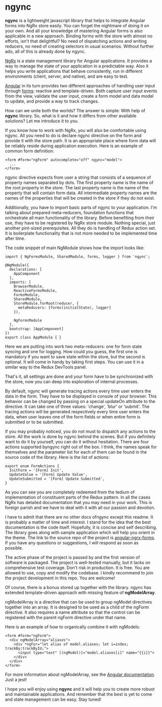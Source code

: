 # ngync

**ngync** is a lightweight javascript library that helps to integrate Angular forms into NgRx store easily. You can forget the nightmare of doing it on your own. And all your knowledge of mastering Angular forms is also applicable in a new approach. Binding forms with the store with almost no efforts, isn't that delightful? No need of dispatching actions and writing reducers, no need of creating selectors in usual scenarios. Without further ado, all of this is already done by ngync.

[NgRx](https://ngrx.io/) is a state management library for Angular applications. It provides a way to manage the state of your application in a predictable way. Also it helps you write applications that behave consistently, run in different environments (client, server, and native), and are easy to test.

[Angular](https://angular.io/) in its turn provides two different approaches of handling user input through [forms](https://angular.io/guide/forms-overview): reactive and template-driven. Both capture user input events from the view, validate the user input, create a form model and data model to update, and provide a way to track changes.

How can we unite both the worlds? The answer is simple: With help of **ngync** library. So, what is it and how it differs from other available solutions? Let me introduce it to you. 

If you know how to work with NgRx, you will also be comfortable using ngync. All you need to do is declare ngync directive on the form and provide it with the store path. It is an appropriate place where form data will be reliably reside during application execution. Here is an example of common form definition:

```angular
<form #form="ngForm" autocomplete="off" ngync="model">
  ...
</form>
```

ngync directive expects from user a string that consists of a sequence of property names separated by dots. The first property name is the name of the root property in the store. The last property name is the name of the property that will contain form data. All intermediate property names are the names of the properties that will be created in the store if they do not exist.

Additionally, you have to import basic parts of ngync to your application. I'm talking about prepared meta-reducers, foundation functions that orchestrate all main functionality of the library. Вefore benefiting from their use, they have to be registered by NgRx store module. Nothing special, just another pint-sized prerequisites. All they do is handling of Redux action set. It is boilerplate functionality that is not more needed to be implemented time after time.

The code snippet of main NgModule shows how the import looks like:

```angular
import { NgFormsModule, SharedModule, forms, logger } from 'ngync';

@NgModule({
  declarations: [
    AppComponent
  ],
  imports: [
    BrowserModule,
    ReactiveFormsModule,
    FormsModule,
    SharedModule,
    StoreModule.forRoot(reducer, {
      metaReducers: [forms(initialState), logger]
    }),

    NgFormsModule
  ],
  bootstrap: [AppComponent]
})
export class AppModule { }
```

Here we are putting into work two meta-reducers: one for form state syncing and one for logging. How could you guess, the first one is mandatory if you want to save state within the store, but the second is optional. It will come in handy by taking first steps. You can use it in a similar way to the Redux DevTools panel.

That's it, all settings are done and your form have to be synchronized with the store, now you can deep into exploration of internal processes.

By default, ngync will generate tracing actions every time user enters the data in the form. They have to be displayed in console of your browser. This behavior can be changed by passing on a special updateOn attribute to the directive. It can take one of three values: 'change', 'blur' or 'submit'. The tracing actions will be generated respectively every time user enters the data, when user leaves one of the form fields or when entire form is submitted or to be submitted.

If you may probably noticed, you do not must to dispatch any actions to the store. All the work is done by ngync behind the scenes. But if you definitely want to do it by yourself, you can do it without hesitation. There are four actions supported byngync right out of the box. I think, the names speak for themselves and the parameter list for each of them can be found in the source code of the library. Here is the list of actions:

```angular
export enum FormActions {
  InitForm = '[Form] Init',
  UpdateValue = '[Form] Update Value',
  UpdateSubmitted = '[Form] Update Submitted',
}
```

As you can see you are completely redeemed from the tedium of implementation of constituent parts of the Redux pattern. In all the cases NgRx has detailed documentation that you may need in your work. This is foreign parish and we have to deal with it with all our passion and devotion.

I have to admit that there are no other docs ofngync except this readme. It is probably a matter of time and interest. I stand for the idea that the best documentation is the code itself. Hopefully, it is concise and self describing. The library goes along with sample application which will help you orient in the theme. The link to the source repo of the project is [angular-ngrx-forms](https://github.com/oleksii-shepel/angular-ngrx-forms.git). 
If you have any questions or suggestions, I will respond as soon as possible.

The active phase of the project is passed by and the first version of software is packaged. The project is well-tested manually, but it lacks on comprehensive test coverage. Don't risk in production. It is free. You are allowed to use, copy and modify the codebase. I kindly recommend to join the project development in this repo. You are welcome!

Of course, there is a bonus stored up together with the library. ngync has extended template-driven approach with missing feature of **ngModelArray**.

ngModelArray is a directive that can be used to group ngModel directives together into an array. It is designed to be used as a child of the ngForm directive. It also requires a name attribute so that the control can be registered with the parent ngForm directive under that name.

Here is an example of how to organically combine it with ngModels:

```angular
<form #form="ngForm">
  <div ngModelArray="aliases">
    <div *ngFor="let alias of model.aliases; let i=index; trackBy:trackById;">
      <input type="text" [(ngModel)]="model.aliases[i]" name="{{i}}">
    </div>
  </div>
</form>
```

For more information about ngModelArray, see the [Angular documentation](https://angular.io/api/forms/NgModelArray). Just a jest!

I hope you will enjoy using **ngync** and it will help you to create more robust and maintainable applications. And remember that the best is yet to come and state management can be easy. Stay tuned!
